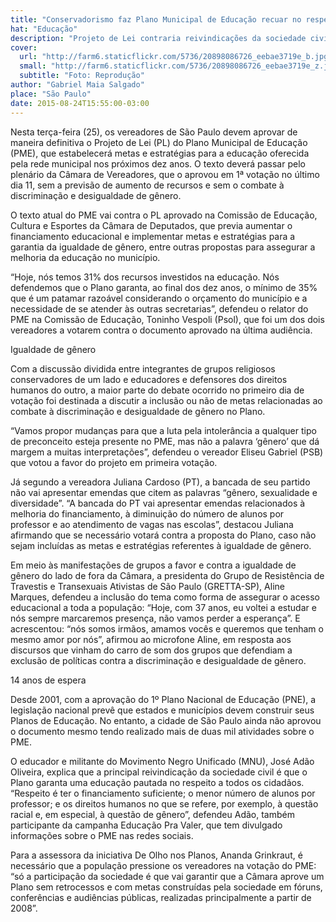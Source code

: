 ```yaml
---
title: "Conservadorismo faz Plano Municipal de Educação recuar no respeito às diferenças"
hat: "Educação"
description: "Projeto de Lei contraria reivindicações da sociedade civil e deve ser aprovado ignorando medidas de combate à discriminação e desigualdade de gênero"
cover:
  url: "http://farm6.staticflickr.com/5736/20898086726_eebae3719e_b.jpg"
  small: "http://farm6.staticflickr.com/5736/20898086726_eebae3719e_z.jpg"
  subtitle: "Foto: Reprodução"
author: "Gabriel Maia Salgado"
place: "São Paulo"
date: 2015-08-24T15:55:00-03:00
---
```


Nesta terça-feira (25), os vereadores de São Paulo devem aprovar de maneira definitiva o Projeto de Lei (PL) do Plano Municipal de Educação (PME), que estabelecerá metas e estratégias para a educação oferecida pela rede municipal nos próximos dez anos. O texto deverá passar pelo plenário da Câmara de Vereadores, que o aprovou em 1ª votação no último dia 11, sem a previsão de aumento de recursos e sem o combate à discriminação e desigualdade de gênero.

O texto atual do PME vai contra o PL aprovado na Comissão de Educação, Cultura e Esportes da Câmara de Deputados, que previa aumentar o financiamento educacional e implementar metas e estratégias para a garantia da igualdade de gênero, entre outras propostas para assegurar a melhoria da educação no município.

“Hoje, nós temos 31% dos recursos investidos na educação. Nós defendemos que o Plano garanta, ao final dos dez anos, o mínimo de 35% que é um patamar razoável considerando o orçamento do município e a necessidade de se atender às outras secretarias”, defendeu o relator do PME na Comissão de Educação, Toninho Vespoli (Psol), que foi um dos dois vereadores a votarem contra o documento aprovado na última audiência.

Igualdade de gênero

Com a discussão dividida entre integrantes de grupos religiosos conservadores de um lado e educadores e defensores dos direitos humanos do outro, a maior parte do debate ocorrido no primeiro dia de votação foi destinada a discutir a inclusão ou não de metas relacionadas ao combate à discriminação e desigualdade de gênero no Plano.

“Vamos propor mudanças para que a luta pela intolerância a qualquer tipo de preconceito esteja presente no PME, mas não a palavra ‘gênero’ que dá margem a muitas interpretações”, defendeu o vereador Eliseu Gabriel (PSB) que votou a favor do projeto em primeira votação.

Já segundo a vereadora Juliana Cardoso (PT), a bancada de seu partido não vai apresentar emendas que citem as palavras “gênero, sexualidade e diversidade”. “A bancada do PT vai apresentar emendas relacionados à melhoria do financiamento, à diminuição do número de alunos por professor e ao atendimento de vagas nas escolas”, destacou Juliana afirmando que se necessário votará contra a proposta do Plano, caso não sejam incluídas as metas e estratégias referentes à igualdade de gênero.

Em meio às manifestações de grupos a favor e contra a igualdade de gênero do lado de fora da Câmara, a presidenta do Grupo de Resistência de Travestis e Transexuais Ativistas de São Paulo (GRETTA-SP), Aline Marques, defendeu a inclusão do tema como forma de assegurar o acesso educacional a toda a população: “Hoje, com 37 anos, eu voltei a estudar e nós sempre marcaremos presença, não vamos perder a esperança”. E acrescentou: “nós somos irmãos, amamos vocês e queremos que tenham o mesmo amor por nós”, afirmou ao microfone Aline, em resposta aos discursos que vinham do carro de som dos grupos que defendiam a exclusão de políticas contra a discriminação e desigualdade de gênero.

14 anos de espera

Desde 2001, com a aprovação do 1º Plano Nacional de Educação (PNE), a legislação nacional prevê que estados e municípios devem construir seus Planos de Educação. No entanto, a cidade de São Paulo ainda não aprovou o documento mesmo tendo realizado mais de duas mil atividades sobre o PME.

O educador e militante do Movimento Negro Unificado (MNU), José Adão Oliveira, explica que a principal reivindicação da sociedade civil é que o Plano garanta uma educação pautada no respeito a todos os cidadãos. “Respeito é ter o financiamento suficiente; o menor número de alunos por professor; e os direitos humanos no que se refere, por exemplo, à questão racial e, em especial, à questão de gênero”, defendeu Adão, também participante da campanha Educação Pra Valer, que tem divulgado informações sobre o PME nas redes sociais.

Para a assessora da iniciativa De Olho nos Planos, Ananda Grinkraut, é necessário que a população pressione os vereadores na votação do PME: “só a participação da sociedade é que vai garantir que a Câmara aprove um Plano sem retrocessos e com metas construídas pela sociedade em fóruns, conferências e audiências públicas, realizadas principalmente a partir de 2008”.
